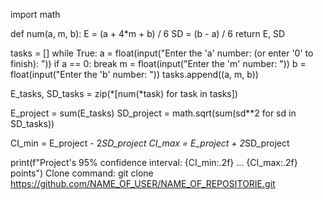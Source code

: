 import math

def num(a, m, b):
    E = (a + 4*m + b) / 6
    SD = (b - a) / 6
    return E, SD

tasks = []
while True:
    a = float(input("Enter the 'a' number: (or enter '0' to finish): "))
    if a == 0:
        break
    m = float(input("Enter the 'm' number: "))
    b = float(input("Enter the 'b' number: "))
    tasks.append((a, m, b))

E_tasks, SD_tasks = zip(*[num(*task) for task in tasks])

E_project = sum(E_tasks)
SD_project = math.sqrt(sum(sd**2 for sd in SD_tasks))

CI_min = E_project - 2*SD_project
CI_max = E_project + 2*SD_project

print(f"Project's 95% confidence interval: {CI_min:.2f} ... {CI_max:.2f} points")
Clone command: git clone https://github.com/NAME_OF_USER/NAME_OF_REPOSITORIE.git
